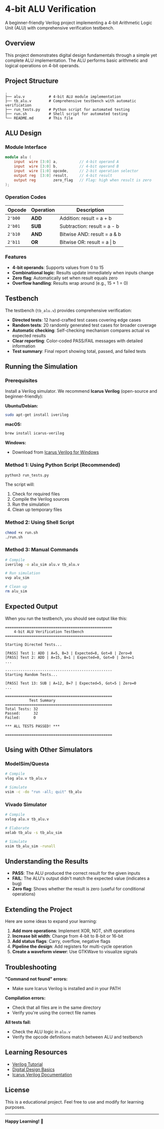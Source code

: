 # 4-bit ALU Verification

A beginner-friendly Verilog project implementing a 4-bit Arithmetic Logic Unit (ALU) with comprehensive verification testbench.

## Overview

This project demonstrates digital design fundamentals through a simple yet complete ALU implementation. The ALU performs basic arithmetic and logical operations on 4-bit operands.

## Project Structure

```
.
├── alu.v           # 4-bit ALU module implementation
├── tb_alu.v        # Comprehensive testbench with automatic verification
├── run_tests.py    # Python script for automated testing
├── run.sh          # Shell script for automated testing
└── README.md       # This file
```

## ALU Design

### Module Interface

```verilog
module alu (
    input  wire [3:0] a,          // 4-bit operand A
    input  wire [3:0] b,          // 4-bit operand B
    input  wire [1:0] opcode,     // 2-bit operation selector
    output reg  [3:0] result,     // 4-bit result
    output reg        zero_flag   // Flag: high when result is zero
);
```

### Operation Codes

| Opcode | Operation | Description |
|--------|-----------|-------------|
| `2'b00` | **ADD** | Addition: result = a + b |
| `2'b01` | **SUB** | Subtraction: result = a - b |
| `2'b10` | **AND** | Bitwise AND: result = a & b |
| `2'b11` | **OR**  | Bitwise OR: result = a \| b |

### Features

- **4-bit operands**: Supports values from 0 to 15
- **Combinational logic**: Results update immediately when inputs change
- **Zero flag**: Automatically set when result equals zero
- **Overflow handling**: Results wrap around (e.g., 15 + 1 = 0)

## Testbench

The testbench (`tb_alu.v`) provides comprehensive verification:

- **Directed tests**: 12 hand-crafted test cases covering edge cases
- **Random tests**: 20 randomly generated test cases for broader coverage
- **Automatic checking**: Self-checking mechanism compares actual vs expected results
- **Clear reporting**: Color-coded PASS/FAIL messages with detailed information
- **Test summary**: Final report showing total, passed, and failed tests

## Running the Simulation

### Prerequisites

Install a Verilog simulator. We recommend **Icarus Verilog** (open-source and beginner-friendly):

**Ubuntu/Debian:**
```bash
sudo apt-get install iverilog
```

**macOS:**
```bash
brew install icarus-verilog
```

**Windows:**
- Download from [Icarus Verilog for Windows](http://bleyer.org/icarus/)

### Method 1: Using Python Script (Recommended)

```bash
python3 run_tests.py
```

The script will:
1. Check for required files
2. Compile the Verilog sources
3. Run the simulation
4. Clean up temporary files

### Method 2: Using Shell Script

```bash
chmod +x run.sh
./run.sh
```

### Method 3: Manual Commands

```bash
# Compile
iverilog -o alu_sim alu.v tb_alu.v

# Run simulation
vvp alu_sim

# Clean up
rm alu_sim
```

## Expected Output

When you run the testbench, you should see output like this:

```
=================================================
    4-bit ALU Verification Testbench
=================================================

Starting Directed Tests...

[PASS] Test 1: ADD | A=5, B=3 | Expected=8, Got=8 | Zero=0
[PASS] Test 2: ADD | A=15, B=1 | Expected=0, Got=0 | Zero=1
...

-------------------------------------------------
Starting Random Tests...

[PASS] Test 13: SUB | A=12, B=7 | Expected=5, Got=5 | Zero=0
...

=================================================
           Test Summary
=================================================
Total Tests: 32
Passed:      32
Failed:      0

*** ALL TESTS PASSED! ***

=================================================
```

## Using with Other Simulators

### ModelSim/Questa

```bash
# Compile
vlog alu.v tb_alu.v

# Simulate
vsim -c -do "run -all; quit" tb_alu
```

### Vivado Simulator

```bash
# Compile
xvlog alu.v tb_alu.v

# Elaborate
xelab tb_alu -s tb_alu_sim

# Simulate
xsim tb_alu_sim -runall
```

## Understanding the Results

- **PASS**: The ALU produced the correct result for the given inputs
- **FAIL**: The ALU's output didn't match the expected value (indicates a bug)
- **Zero flag**: Shows whether the result is zero (useful for conditional operations)

## Extending the Project

Here are some ideas to expand your learning:

1. **Add more operations**: Implement XOR, NOT, shift operations
2. **Increase bit width**: Change from 4-bit to 8-bit or 16-bit
3. **Add status flags**: Carry, overflow, negative flags
4. **Pipeline the design**: Add registers for multi-cycle operation
5. **Create a waveform viewer**: Use GTKWave to visualize signals

## Troubleshooting

**"Command not found" errors:**
- Make sure Icarus Verilog is installed and in your PATH

**Compilation errors:**
- Check that all files are in the same directory
- Verify you're using the correct file names

**All tests fail:**
- Check the ALU logic in `alu.v`
- Verify the opcode definitions match between ALU and testbench

## Learning Resources

- [Verilog Tutorial](https://www.asic-world.com/verilog/veritut.html)
- [Digital Design Basics](https://www.nandland.com/)
- [Icarus Verilog Documentation](http://iverilog.icarus.com/documentation.html)

## License

This is a educational project. Feel free to use and modify for learning purposes.

---

**Happy Learning! 🚀**
